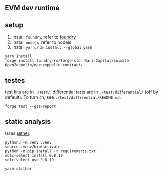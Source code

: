 ## EVM dev runtime

## setup

1. Install `foundry`, refer to [foundry](https://github.com/foundry-rs/foundry)
2. Install `nodejs`, refer to [nodejs](https://nodejs.org/en/)
3. Install `yarn`, `npm install --global yarn`

```
yarn install
forge install foundry-rs/forge-std  Rari-Capital/solmate OpenZeppelin/openzeppelin-contracts
```

## testes

test kits are in `./test/`.
differential tests are in `./test/differential/` (off by default).
To turn on, see `./test/differential/README.md`.

```
forge test --gas-report
```

## static analysis

Uses [slither](https://github.com/crytic/slither).

```
python3 -m venv .venv
source .venv/bin/activate
python -m pip install -r requirements.txt
solc-select install 0.8.19
solc-select use 0.8.19
```

```
yarn slither
```
